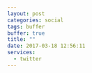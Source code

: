 ```yaml
---
layout: post
categories: social
tags: buffer
buffer: true
title: ""
date: 2017-03-18 12:56:11
services: 
  - twitter
---
```


